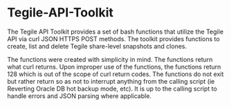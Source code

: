 # Tegile-API-Toolkit

The Tegile API Toolkit provides a set of bash functions that utilize the Tegile API via curl
JSON HTTPS POST methods.  The toolkit provides functions to create, list and delete Tegile
share-level snapshots and clones.

The functions were created with simplicity in mind.  The functions return what curl returns.
Upon improper use of the functions, the functions return 128 which is out of the scope of curl
return codes.  The functions do not exit but rather return so as not to interrupt anything
from the calling script (ie Reverting Oracle DB hot backup mode, etc). It is up to the calling
script to handle errors and JSON parsing where applicable.

